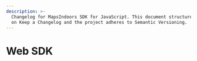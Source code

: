 ```yaml
---
description: >-
  Changelog for MapsIndoors SDK for JavaScript. This document structure is based
  on Keep a Changelog and the project adheres to Semantic Versioning.
---
```


# Web SDK

